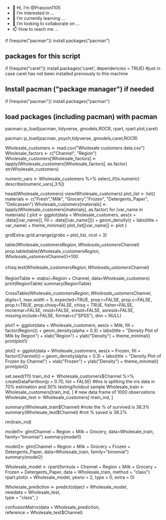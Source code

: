 - 👋 Hi, I’m @Prasoon1105
- 👀 I’m interested in ...
- 🌱 I’m currently learning ...
- 💞️ I’m looking to collaborate on ...
- 📫 How to reach me ...

<!---
Prasoon1105/Prasoon1105 is a ✨ special ✨ repository because its `README.md` (this file) appears on your GitHub profile.
You can click the Preview link to take a look at your changes.
--->
if (!require("pacman")) install.packages("pacman")
## packages for this script
if (!require("caret")) install.packages('caret', dependencies = TRUE) #just in case caret has not been installed previously to this machine
## Install pacman ("package manager") if needed
if (!require("pacman")) install.packages("pacman")

## load packages (including pacman) with pacman
pacman::p_load(pacman, tidyverse, gmodels,ROCR, rpart, rpart.plot,caret)

pacman::p_load(pacman, psych,tidyverse, gmodels,caret,ROCR)

Wholesale_customers <- read.csv("Wholesale customers data.csv")
Wholesale_factors <- c("Channel", "Region")
Wholesale_customers[Wholesale_factors] <- lapply(Wholesale_customers[Wholesale_factors], as.factor)
str(Wholesale_customers)


numeric_vars <- Wholesale_customers %>%
  select_if(is.numeric) 
describe(numeric_vars[,3:5])

head(Wholesale_customers)
view(Wholesale_customers)
plot_list <- list()
materials <- c("Fresh","Milk", "Grocery","Frozen", "Detergents_Paper", "Delicassen")
Wholesale_customers[materials] <- lapply(Wholesale_customers[materials], as.factor)
for (var_name in materials) {
  plot <- ggplot(data = Wholesale_customers, aes(x = .data[[var_name]], fill = .data[[var_name]])) +
    geom_density() +
    labs(title = var_name) +
    theme_minimal()
  plot_list[[var_name]] <- plot
}

gridExtra::grid.arrange(grobs = plot_list, ncol = 3)


table(Wholesale_customers$Region,Wholesale_customers$Channel)
prop.table(table(Wholesale_customers$Region,Wholesale_customers$Channel))*100


chisq.test(Wholesale_customers$Region,Wholesale_customers$Channel) 

RegionTable <- xtabs(~Region + Channel,  data=Wholesale_customers)
print(RegionTable)
summary(RegionTable)



CrossTable(Wholesale_customers$Region,Wholesale_customers$Channel, digits=1, max.width = 5, expected=TRUE, prop.r=FALSE, prop.c=FALSE,
           prop.t=TRUE, prop.chisq=FALSE, chisq = TRUE, fisher=FALSE, mcnemar=FALSE,
           resid=FALSE, sresid=FALSE, asresid=FALSE,
           missing.include=FALSE,
           format=c("SPSS"), dnn = NULL)



plot1 <- ggplot(data = Wholesale_customers, aes(x = Milk, fill = factor(Region))) +
  geom_density(alpha = 0.3) +
  labs(title = "Density Plot of Milk by Region") +
  xlab("Region") +
  ylab("Density") +
  theme_minimal()
print(plot1)


plot2 <- ggplot(data = Wholesale_customers, aes(x = Frozen, fill = factor(Channel))) +
  geom_density(alpha = 0.3) +
  labs(title = "Density Plot of Frozen by Channel") +
  xlab("Frozen") +
  ylab("Density") +
  theme_minimal()
print(plot2)




set.seed(111)
train_ind <- Wholesale_customers$Channel %>%
  createDataPartition(p = 0.70, list = FALSE) #this is splitting the iris data in 70% estimation and 30% testing/holdout sample
Wholesale_train <- Wholesale_customers[train_ind, ] # new data frame of 1000 observations
Wholesale_test <- Wholesale_customers[-train_ind, ]


summary(Wholesale_train$Channel) #note the % of survived is 38.3%
summary(Wholesale_test$Channel)  #not % saved is 38.2%

rm(train_ind)

model1<- glm(Channel ~  Region + Milk   + Grocery,                    data=Wholesale_train, family="binomial")
summary(model1)

model2<- glm(Channel ~ Region + Milk   + Grocery + Frozen + Detergents_Paper, data=Wholesale_train, family="binomial")
summary(model2)


Wholesale_model <- rpart(formula = Channel ~ Region + Milk + Grocery + Frozen + Detergents_Paper,
                        data = Wholesale_train, 
                        method =  "class")
rpart.plot(x = Wholesale_model, yesno = 2, type = 0, extra = 0)


Wholesale_prediction <- predict(object = Wholesale_model,  
                               newdata = Wholesale_test,   
                               type = "class",
) 

confusionMatrix(data = Wholesale_prediction,       
                reference = Wholesale_test$Channel) 
